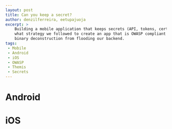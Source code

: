 ```yaml
---
layout: post
title: Can you keep a secret?
author: denzilferreira, eetupajuoja
excerpt: >
    Building a mobile application that keeps secrets (API, tokens, certificates) safe is hard. In this post, we share 
    what strategy we followed to create an app that is OWASP compliant and prevents exploits from deobfuscation and 
    binary deconstruction from flooding our backend.
tags:
 - Mobile
 - Android
 - iOS
 - OWASP
 - Themis
 - Secrets
---
```


# Android


# iOS

